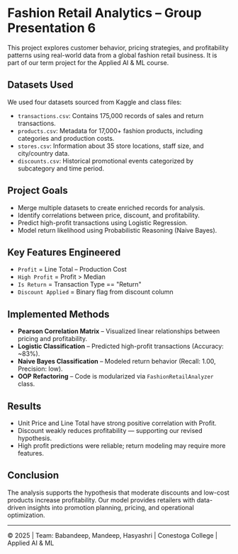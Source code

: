 #  Fashion Retail Analytics – Group Presentation 6

This project explores customer behavior, pricing strategies, and profitability patterns using real-world data from a global fashion retail business. It is part of our term project for the Applied AI & ML course.

##  Datasets Used

We used four datasets sourced from Kaggle and class files:

- `transactions.csv`: Contains 175,000 records of sales and return transactions.
- `products.csv`: Metadata for 17,000+ fashion products, including categories and production costs.
- `stores.csv`: Information about 35 store locations, staff size, and city/country data.
- `discounts.csv`: Historical promotional events categorized by subcategory and time period.

## Project Goals

- Merge multiple datasets to create enriched records for analysis.
- Identify correlations between price, discount, and profitability.
- Predict high-profit transactions using Logistic Regression.
- Model return likelihood using Probabilistic Reasoning (Naive Bayes).

##  Key Features Engineered

- `Profit` = Line Total – Production Cost  
- `High Profit` = Profit > Median  
- `Is Return` = Transaction Type == "Return"  
- `Discount Applied` = Binary flag from discount column  

##  Implemented Methods

- **Pearson Correlation Matrix** – Visualized linear relationships between pricing and profitability.
- **Logistic Classification** – Predicted high-profit transactions (Accuracy: ~83%).
- **Naive Bayes Classification** – Modeled return behavior (Recall: 1.00, Precision: low).
- **OOP Refactoring** – Code is modularized via `FashionRetailAnalyzer` class.

##  Results

- Unit Price and Line Total have strong positive correlation with Profit.
- Discount weakly reduces profitability — supporting our revised hypothesis.
- High profit predictions were reliable; return modeling may require more features.

##  Conclusion

The analysis supports the hypothesis that moderate discounts and low-cost products increase profitability. Our model provides retailers with data-driven insights into promotion planning, pricing, and operational optimization.

---

© 2025 | Team: Babandeep, Mandeep, Hasyashri | Conestoga College | Applied AI & ML
